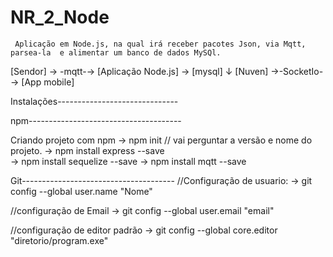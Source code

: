 # NR_2_Node


     Aplicação em Node.js, na qual irá receber pacotes Json, via Mqtt, parsea-la  e alimentar um banco de dados MySQl.        


[Sendor] → -mqtt-→ [Aplicação Node.js] → [mysql] 
                             ↓
                          [Nuven] →-SocketIo-→ [App mobile]









Instalações------------------------------


npm--------------------------------------
 
Criando projeto com npm 
→ npm init // vai perguntar a versão e nome do projeto.
→ npm install express --save  
→ npm install sequelize --save 
→ npm install mqtt --save 





Git--------------------------------------
//Configuração de usuario: 
→ git config --global user.name "Nome"

//configuração de Email
→ git config --global user.email "email"

//configuração de editor padrão
→ git config --global core.editor "diretorio/program.exe"
